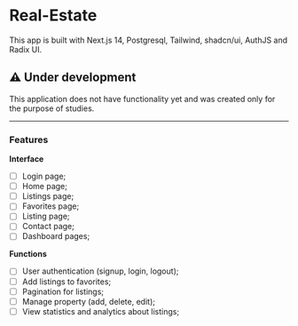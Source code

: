 # Real-Estate

This app is built with Next.js 14, Postgresql, Tailwind, shadcn/ui, AuthJS and Radix UI.

## ⚠️ Under development

This application does not have functionality yet and was created only for the purpose of studies.

---

### Features

**Interface**

- [ ] Login page;
- [ ] Home page;
- [ ] Listings page;
- [ ] Favorites page;
- [ ] Listing page;
- [ ] Contact page;
- [ ] Dashboard pages;

**Functions**

- [ ] User authentication (signup, login, logout);
- [ ] Add listings to favorites;
- [ ] Pagination for listings;
- [ ] Manage property (add, delete, edit);
- [ ] View statistics and analytics about listings;
